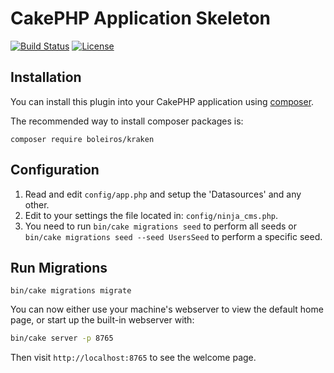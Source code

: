 # CakePHP Application Skeleton

[![Build Status](https://img.shields.io/travis/cakephp/app/master.svg?style=flat-square)](https://travis-ci.org/cakephp/app)
[![License](https://img.shields.io/packagist/l/cakephp/app.svg?style=flat-square)](https://packagist.org/packages/cakephp/app)



## Installation

You can install this plugin into your CakePHP application using [composer](http://getcomposer.org).

The recommended way to install composer packages is:

```
composer require boleiros/kraken
```

## Configuration

1. Read and edit `config/app.php` and setup the 'Datasources' and any other.
2. Edit to your settings the file located in: `config/ninja_cms.php`.
3. You need to run `bin/cake migrations seed` to perform all seeds or `bin/cake migrations seed --seed UsersSeed` to perform a specific seed.


## Run Migrations

```
bin/cake migrations migrate
```

You can now either use your machine's webserver to view the default home page, or start
up the built-in webserver with:

```bash
bin/cake server -p 8765
```

Then visit `http://localhost:8765` to see the welcome page.

